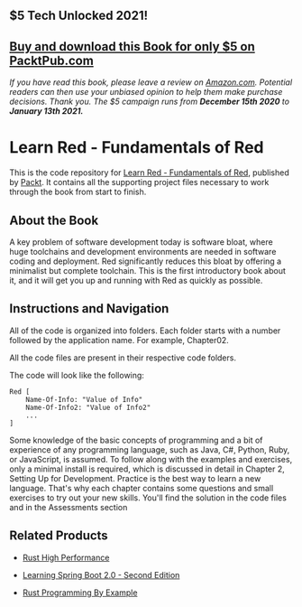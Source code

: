 ## $5 Tech Unlocked 2021!
[Buy and download this Book for only $5 on PacktPub.com](https://www.packtpub.com/product/learn-red-fundamentals-of-red/9781789130706)
-----
*If you have read this book, please leave a review on [Amazon.com](https://www.amazon.com/gp/product/1789130700).     Potential readers can then use your unbiased opinion to help them make purchase decisions. Thank you. The $5 campaign         runs from __December 15th 2020__ to __January 13th 2021.__*

# Learn Red - Fundamentals of Red
This is the code repository for [Learn Red - Fundamentals of Red](https://www.packtpub.com/application-development/learn-red-fundamentals-red?utm_source=github&utm_medium=repository&utm_campaign=9781789130706), published by [Packt](https://www.packtpub.com/?utm_source=github). It contains all the supporting project files necessary to work through the book from start to finish.
## About the Book
A key problem of software development today is software bloat, where huge toolchains and development environments are needed in software coding and deployment. Red significantly reduces this bloat by offering a minimalist but complete toolchain. This is the first introductory book about it, and it will get you up and running with Red as quickly as possible.


## Instructions and Navigation
All of the code is organized into folders. Each folder starts with a number followed by the application name. For example, Chapter02.

All the code files are present in their respective code folders. 

The code will look like the following:
```
Red [
    Name-Of-Info: "Value of Info"
    Name-Of-Info2: "Value of Info2"
    ...
]
```

Some knowledge of the basic concepts of programming and a bit of experience of any programming language, such as Java, C#, Python, Ruby, or JavaScript, is assumed. To follow along with the examples and exercises, only a minimal install is required, which is discussed in detail in Chapter 2, Setting Up for Development. Practice is the best way to learn a new language. That's why each chapter contains some questions and small exercises to try out your new skills. You'll find the solution in the code files and in the Assessments section

## Related Products
* [Rust High Performance](https://www.packtpub.com/application-development/rust-high-performance?utm_source=github&utm_medium=repository&utm_campaign=9781788399487)

* [Learning Spring Boot 2.0 - Second Edition](https://www.packtpub.com/application-development/learning-spring-boot-20-second-edition?utm_source=github&utm_medium=repository&utm_campaign=9781786463784)

* [Rust Programming By Example](https://www.packtpub.com/application-development/rust-programming-example?utm_source=github&utm_medium=repository&utm_campaign=9781788390637)

